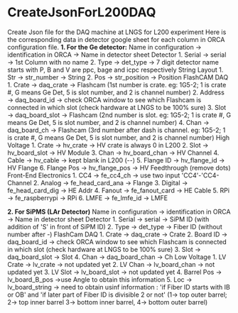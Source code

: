 # CreateJsonForL200DAQ
Create Json file for the DAQ machine at LNGS for L200 experiment 
Here is the corresponding data in detector google sheet for each column in ORCA configuration file.
**1. For the Ge detector:**
		Name in configuration → identification in ORCA → Name in detector sheet
	Detector
	1. Serial → serial → 1st Column with no name
	2. Type → det_type → 7 digit detector name starts with P, B and V are ppc, bage and icpc respectively
	String Layout
	1. Str → str_number → String
	2. Pos → str_position → Position
	FlashCAM DAQ
	1. Crate → daq_crate → Flashcam (1st number is crate. eg: 1G5-2; 1 is crate #, G means Ge Det, 5 is slot number, and 2 is channel number)
	2. Address → daq_board_id → check ORCA window to see which Flashcam is connected in which slot (check hardware at LNGS to be 100% sure)
	3. Slot → daq_board_slot → Flashcam (2nd number is slot. eg: 1G5-2; 1 is crate #, G means Ge Det, 5 is slot number, and 2 is channel number)
	4. Chan → daq_board_ch → Flashcam (3rd number after dash is channel. eg: 1G5-2; 1 is crate #, G means Ge Det, 5 is slot number, and 2 is channel number)
	High Voltage
	1. Crate → hv_crate → HV crate is always 0 in L200 
	2. Slot → hv_board_slot → HV Module 
	3. Chan → hv_board_chan → HV Channel
	4. Cable → hv_cable → kept blank in L200 (--)
	5. Flange ID → hv_flange_id → HV Flange
	6. Flange Pos → hv_flange_pos → HV Feedthrough (remove dots)
	Front-End Electronics
	1. CC4 → fe_cc4_ch → use two input 'CC4'-'CC4-Channel
	2. Analog → fe_head_card_ana → Flange
	3. Digital → fe_head_card_dig → HE Addr
	4. Fanout → fe_fanout_card → HE Cable
	5. RPi → fe_raspberrypi → RPi
	6. LMFE → fe_lmfe_id → LMFE
 
 
**2. For SiPMS (LAr Detector)**
		 Name in configuration → identification in ORCA → Name in detector sheet
	Detector
	1. Serial  → serial → SiPM ID (with addition of 'S' in front of SiPM ID)
	2. Type → det_type → Fiber ID (without number after -) 
	FlashCam DAQ
	1. Crate → daq_crate → Crate
	2. Board ID → daq_board_id → check ORCA window to see which Flashcam is connected in which slot (check hardware at LNGS to be 100% sure)
	3. Slot → daq_board_slot → Slot
	4. Chan → daq_board_chan → Ch
	Low Voltage
	1. LV Crate → lv_crate → not updated yet
	2. LV Chan → lv_board_chan → not updated yet
	3. LV Slot → lv_board_slot → not updated yet
	4. Barrel Pos → lv_board_B_pos →use Angle to obtain this information
	5. Loc → lv_board_string → need to obtain usinf information : 'if Fiber ID starts with IB or OB' and 'if later part of Fiber ID is divisible 2 or not' (1→ top outer barrel; 2→ top inner barrel 3→ bottom inner barrel, 4→ bottom outer barrel)